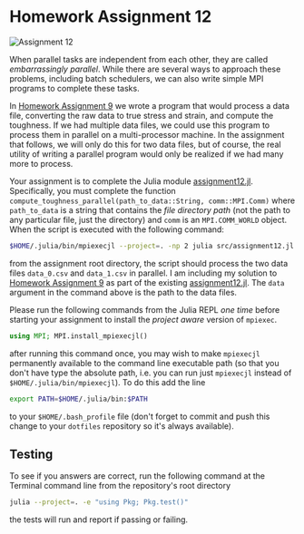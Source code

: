 # Homework Assignment 12

![Assignment 12](https://github.com/PGE383-HPC/assignment12/actions/workflows/main.yml/badge.svg)

When parallel tasks are independent from each other, they are called *embarrassingly parallel*.  While there are several ways to approach these problems, including batch schedulers, we can also write simple MPI programs to complete these tasks.

In [Homework Assignment 9](https://github.com/PGE383-HPC/assignment9) we wrote a program that would process a data file, converting the raw data to true stress and strain, and compute the toughness.  If we had multiple data files, we could use this program to process them in parallel on a multi-processor machine.  In the assignment that follows, we will only do this for two data files, but of course, the real utility of writing a parallel program would only be realized if we had many more to process.

Your assignment is to complete the Julia module [assignment12.jl](src/assignment12.jl).  Specifically, you must complete the function `compute_toughness_parallel(path_to_data::String, comm::MPI.Comm)` where `path_to_data` is a string that contains the *file directory path* (not the path to any particular file, just the directory) and `comm` is an `MPI.COMM_WORLD` object.  When the script is executed with the following command:

```bash
$HOME/.julia/bin/mpiexecjl --project=. -np 2 julia src/assignment12.jl data
```

from the assignment root directory, the script should process the two data files `data_0.csv` and `data_1.csv` in parallel.  I am including my solution to [Homework Assignment 9](https://github.com/PGE383-HPC/assignment9) as part of the existing [assignment12.jl](src/assignment12.jl).  The `data` argument in the command above is the path to the data files.

Please run the following commands from the Julia REPL *one time* before starting your assignment to install the *project aware* version of `mpiexec`.

```julia
using MPI; MPI.install_mpiexecjl()
```

after running this command once, you may wish to make `mpiexecjl` permanently available to the command line executable path (so that you don't have type the absolute path, i.e. you can run just `mpiexecjl` instead of `$HOME/.julia/bin/mpiexecjl`). To do this add the line

```bash
export PATH=$HOME/.julia/bin:$PATH
```

to your `$HOME/.bash_profile` file (don't forget to commit and push this change to your `dotfiles` repository so it's always available).

## Testing

To see if you answers are correct, run the following command at the Terminal
command line from the repository's root directory

```bash
julia --project=. -e "using Pkg; Pkg.test()"
```

the tests will run and report if passing or failing.
